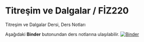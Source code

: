 # Titreşim ve Dalgalar / FİZ220

Titreşim ve Dalgalar Dersi, Ders Notları

Aşağıdaki **Binder** butonundan ders notlarına ulaşılabilir.
[![Binder](https://mybinder.org/badge.svg)](https://mybinder.org/v2/gh/mkarakoc/Titresim_ve_Dalgalar/master)

